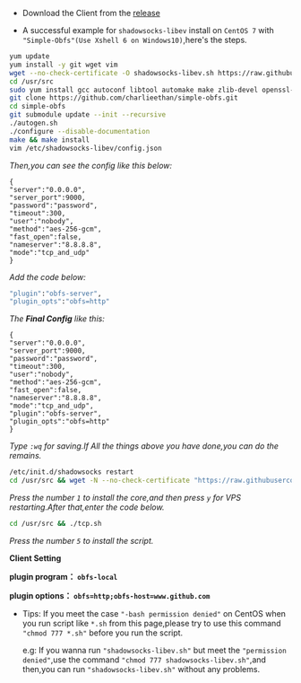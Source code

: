 - Download the Client from the [release](https://github.com/charlieethan/shadowsocks_install/releases/download/V3.0/Shadowsocks.zip)

- A successful example for `shadowsocks-libev` install on `CentOS 7` with `"Simple-Obfs"(Use Xshell 6 on Windows10)`,here's the steps.

```bash
yum update
yum install -y git wget vim
wget --no-check-certificate -O shadowsocks-libev.sh https://raw.githubusercontent.com/charlieethan/shadowsocks_install/master/shadowsocks-libev.sh && chmod +x shadowsocks-libev.sh && ./shadowsocks-libev.sh 2>&1 | tee shadowsocks-libev.log
cd /usr/src
sudo yum install gcc autoconf libtool automake make zlib-devel openssl-devel asciidoc xmlto
git clone https://github.com/charlieethan/simple-obfs.git
cd simple-obfs
git submodule update --init --recursive
./autogen.sh
./configure --disable-documentation
make && make install
vim /etc/shadowsocks-libev/config.json
```
*Then,you can see the config like this below:*

    {
    "server":"0.0.0.0",    
    "server_port":9000,    
    "password":"password",    
    "timeout":300,    
    "user":"nobody",    
    "method":"aes-256-gcm", 
    "fast_open":false,   
    "nameserver":"8.8.8.8",    
    "mode":"tcp_and_udp"
    }
    
*Add the code below:*
```bash
"plugin":"obfs-server",
"plugin_opts":"obfs=http"
```
*The **Final Config** like this:*
    
    {    
    "server":"0.0.0.0",    
    "server_port":9000,    
    "password":"password",    
    "timeout":300,    
    "user":"nobody",    
    "method":"aes-256-gcm",    
    "fast_open":false,    
    "nameserver":"8.8.8.8",   
    "mode":"tcp_and_udp",    
    "plugin":"obfs-server",    
    "plugin_opts":"obfs=http"    
    }
    
*Type `:wq` for saving.If All the things above you have done,you can do the remains.*
```bash
/etc/init.d/shadowsocks restart
cd /usr/src && wget -N --no-check-certificate "https://raw.githubusercontent.com/charlieethan/bbr/master/tcp.sh" && chmod +x tcp.sh && ./tcp.sh
```
*Press the number `1` to install the core,and then press `y` for VPS restarting.After that,enter the code below.*
```bash
cd /usr/src && ./tcp.sh
```
*Press the number `5` to install the script.*

**Client Setting**

**plugin program： `obfs-local`**

**plugin options： `obfs=http;obfs-host=www.github.com`**

- Tips: If you meet the case `"-bash permission denied"` on CentOS when you run script like `*.sh` from this page,please 
  try to use this command `"chmod 777 *.sh"` before you run the script.
  
  e.g: If you wanna run `"shadowsocks-libev.sh"` but meet the `"permission denied"`,use the command `"chmod 777 shadowsocks-libev.sh"`,and 
  then,you can run `"shadowsocks-libev.sh"` without any problems.
